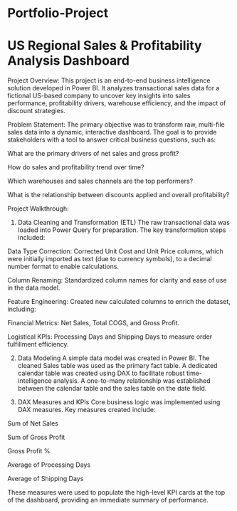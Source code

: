 # Portfolio-Project
# US Regional Sales & Profitability Analysis Dashboard

Project Overview:
This project is an end-to-end business intelligence solution developed in Power BI. It analyzes transactional sales data for a fictional US-based company to uncover key insights into sales performance, profitability drivers, warehouse efficiency, and the impact of discount strategies.

Problem Statement:
The primary objective was to transform raw, multi-file sales data into a dynamic, interactive dashboard. The goal is to provide stakeholders with a tool to answer critical business questions, such as:

What are the primary drivers of net sales and gross profit?

How do sales and profitability trend over time?

Which warehouses and sales channels are the top performers?

What is the relationship between discounts applied and overall profitability?

Project Walkthrough:
1. Data Cleaning and Transformation (ETL) The raw transactional data was loaded into Power Query for preparation. The key transformation steps included:

Data Type Correction: Corrected Unit Cost and Unit Price columns, which were initially imported as text (due to currency symbols), to a decimal number format to enable calculations.

Column Renaming: Standardized column names for clarity and ease of use in the data model.

Feature Engineering: Created new calculated columns to enrich the dataset, including:

Financial Metrics: Net Sales, Total COGS, and Gross Profit.

Logistical KPIs: Processing Days and Shipping Days to measure order fulfillment efficiency.

2. Data Modeling A simple data model was created in Power BI. The cleaned Sales table was used as the primary fact table. A dedicated calendar table was created using DAX to facilitate robust time-intelligence analysis. A one-to-many relationship was established between the calendar table and the sales table on the date field.

3. DAX Measures and KPIs Core business logic was implemented using DAX measures. Key measures created include:

Sum of Net Sales

Sum of Gross Profit

Gross Profit %

Average of Processing Days

Average of Shipping Days

These measures were used to populate the high-level KPI cards at the top of the dashboard, providing an immediate summary of performance.
